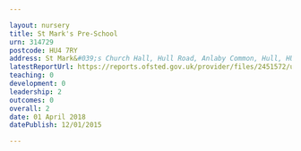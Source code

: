```yaml
---

layout: nursery
title: St Mark's Pre-School
urn: 314729
postcode: HU4 7RY
address: St Mark&#039;s Church Hall, Hull Road, Anlaby Common, Hull, HU4 7RY
latestReportUrl: https://reports.ofsted.gov.uk/provider/files/2451572/urn/314729.pdf
teaching: 0
development: 0
leadership: 2
outcomes: 0
overall: 2
date: 01 April 2018 
datePublish: 12/01/2015

---
```

